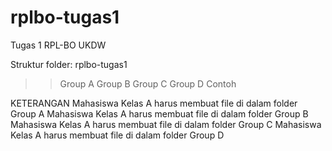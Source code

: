 # rplbo-tugas1
Tugas 1 RPL-BO UKDW

Struktur folder:
rplbo-tugas1 
>> Group A
>> Group B
>> Group C
>> Group D
>> Contoh

KETERANGAN
Mahasiswa Kelas A harus membuat file di dalam folder Group A
Mahasiswa Kelas A harus membuat file di dalam folder Group B
Mahasiswa Kelas A harus membuat file di dalam folder Group C
Mahasiswa Kelas A harus membuat file di dalam folder Group D
